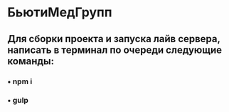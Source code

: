 # БьютиМедГрупп

## Для сборки проекта и запуска лайв сервера, написать в терминал по очереди следующие команды:
### • npm i
### • gulp
